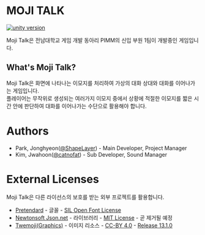 # MOJI TALK
[![unity version](https://img.shields.io/badge/unity-2020.3.7f1-lightgrey)](https://unity3d.com/kr/unity/whats-new/2020.3.7)  

Moji Talk은 전남대학교 게임 개발 동아리 PIMM의 신입 부원 1팀이 개발중인 게임입니다.  

## What's Moji Talk?
Moji Talk은 화면에 나타나는 이모지를 처리하여 가상의 대화 상대와 대화를 이어나가는 게임입니다.  
플레이어는 무작위로 생성되는 여러가지 이모지 중에서 상황에 적절한 이모지를 짧은 시간 안에 판단하여 대화를 이어나가는 수단으로 활용해야 합니다.  

# Authors
 * Park, Jonghyeon([@ShapeLayer](https://github.com/ShapeLayer)) - Main Developer, Project Manager  
 * Kim, Jwahoon([@catnofat](https://github.com/catnofat)) - Sub Developer, Sound Manager  
 
# External Licenses
Moji Talk은 다른 라이선스의 보호를 받는 외부 프로젝트를 활용합니다.  
 * [Pretendard](./Assets/Fonts/Pretendard-1.0) - 글꼴 - [SIL Open Font License](./Assets/Fonts/Pretendard-1.0/LICENSE.txt)  
 * [Newtonsoft Json.net](./Assets/Packages/Newtonsoft.Json) - 라이브러리 - [MIT License](https://github.com/JamesNK/Newtonsoft.Json/blob/master/LICENSE.md) - 곧 제거될 예정  
 * [Twemoji(Graphics)](./Assets/Resources/Twemoji) - 이미지 리소스 - [CC-BY 4.0](https://github.com/twitter/twemoji/blob/master/LICENSE-GRAPHICS) - [Release 13.1.0](https://github.com/twitter/twemoji/releases/tag/v13.1.0)  
